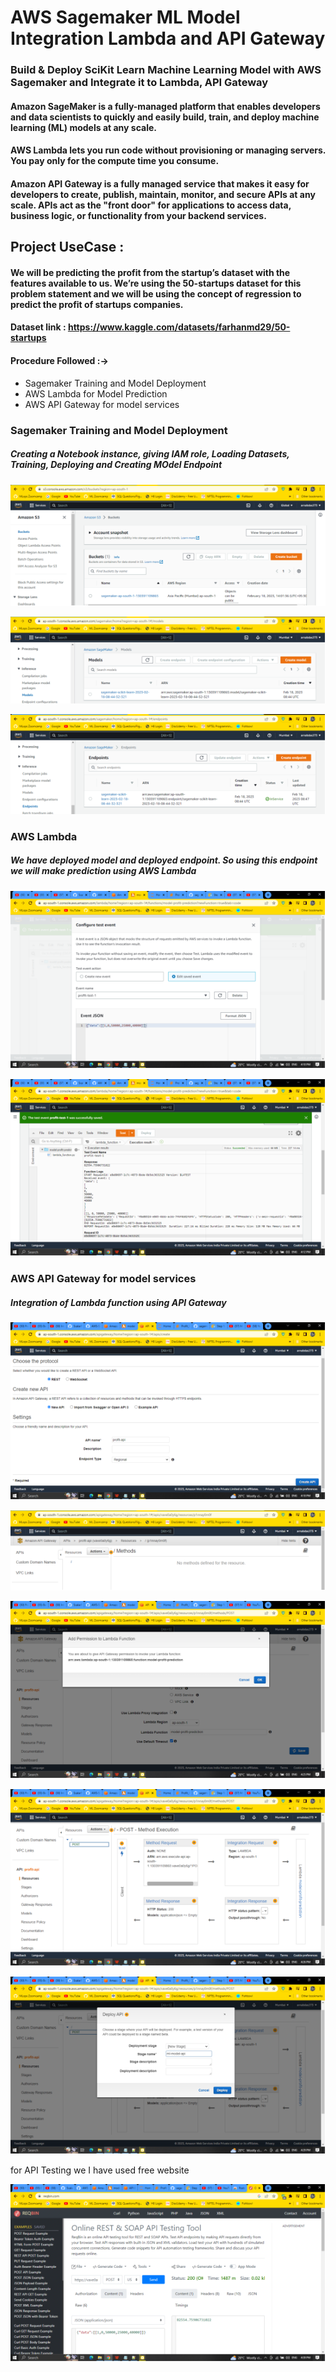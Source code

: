 # AWS Sagemaker ML Model Integration Lambda and API Gateway 

### Build & Deploy SciKit Learn Machine Learning Model with AWS Sagemaker and Integrate it to Lambda, API Gateway

#### Amazon SageMaker is a fully-managed platform that enables developers and data scientists to quickly and easily build, train, and deploy machine learning (ML) models at any scale.

#### AWS Lambda lets you run code without provisioning or managing servers. You pay only for the compute time you consume.

#### Amazon API Gateway is a fully managed service that makes it easy for developers to create, publish, maintain, monitor, and secure APIs at any scale. APIs act as the "front door" for applications to access data, business logic, or functionality from your backend services.

## Project UseCase :

#### We will be predicting the profit from the startup’s dataset with the features available to us. We’re using the 50-startups dataset for this problem statement and we will be using the concept of regression to predict the profit of startups companies.

#### Dataset link : https://www.kaggle.com/datasets/farhanmd29/50-startups

#### Procedure Followed :-> 
- Sagemaker Training and Model Deployment
- AWS Lambda for Model Prediction
- AWS API Gateway for model services

### Sagemaker Training and Model Deployment

##### Creating a Notebook instance, giving IAM role, Loading Datasets, Training, Deploying and Creating MOdel Endpoint
![img_2.png](images%2Fimg_2.png)

![img.png](images%2Fimg.png)

![img_1.png](images%2Fimg_1.png)

### AWS Lambda

##### We have deployed model and deployed endpoint. So using this endpoint we will make prediction using AWS Lambda

![img_3.png](images%2Fimg_3.png)

![img_4.png](images%2Fimg_4.png)

### AWS API Gateway for model services 

##### Integration of Lambda function using API Gateway

![img_5.png](images%2Fimg_5.png)

![img_6.png](images%2Fimg_6.png)

![img_7.png](images%2Fimg_7.png)

![img_8.png](images%2Fimg_8.png)

![img_9.png](images%2Fimg_9.png)

for API Testing we I have used free website

![img_10.png](images%2Fimg_10.png)








